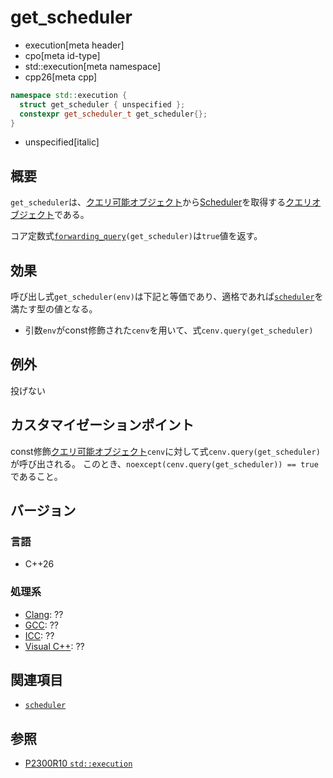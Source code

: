 # get_scheduler
* execution[meta header]
* cpo[meta id-type]
* std::execution[meta namespace]
* cpp26[meta cpp]

```cpp
namespace std::execution {
  struct get_scheduler { unspecified };
  constexpr get_scheduler_t get_scheduler{};
}
```
* unspecified[italic]

## 概要
`get_scheduler`は、[クエリ可能オブジェクト](../queryable.md)から[Scheduler](scheduler.md)を取得する[クエリオブジェクト](../queryable.md)である。

コア定数式[`forwarding_query`](forwarding_query.md.nolink)`(get_scheduler)`は`true`値を返す。


## 効果
呼び出し式`get_scheduler(env)`は下記と等価であり、適格であれば[`scheduler`](scheduler.md)を満たす型の値となる。

- 引数`env`がconst修飾された`cenv`を用いて、式`cenv.query(get_scheduler)`


## 例外
投げない


## カスタマイゼーションポイント
const修飾[クエリ可能オブジェクト](../queryable.md)`cenv`に対して式`cenv.query(get_scheduler)`が呼び出される。
このとき、`noexcept(cenv.query(get_scheduler)) == true`であること。


## バージョン
### 言語
- C++26

### 処理系
- [Clang](/implementation.md#clang): ??
- [GCC](/implementation.md#gcc): ??
- [ICC](/implementation.md#icc): ??
- [Visual C++](/implementation.md#visual_cpp): ??


## 関連項目
- [`scheduler`](scheduler.md)


## 参照
- [P2300R10 `std::execution`](https://www.open-std.org/jtc1/sc22/wg21/docs/papers/2024/p2300r10.html)
